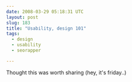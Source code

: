 ```yaml
---
date: 2008-03-29 05:18:31 UTC
layout: post
slug: 183
title: "Usability, design 101"
tags:
  - design
  - usability
  - seorapper

---
```

<p>Thought this was worth sharing (hey, it's friday..)</p>

<object width="425" height="355"><param name="movie" value="http://www.youtube.com/v/a0qMe7Z3EYg&hl=en"></param><param name="wmode" value="transparent"></param><embed src="http://www.youtube.com/v/a0qMe7Z3EYg&hl=en" type="application/x-shockwave-flash" wmode="transparent" width="425" height="355"></embed></object>

